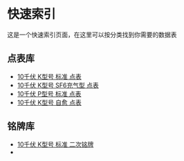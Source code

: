 # 快速索引

这是一个快速索引页面，在这里可以按分类找到你需要的数据表

## 点表库

- [10千伏 K型号 标准 点表](/Page/10K-Standard-Uploadplate.md)
- [10千伏 K型号 SF6充气型 点表](/Page/10K-SF6-Uploadplate.md)
- [10千伏 P型号 标准 点表](/Page/10P-Standard-Uploadplate.md)
- [10千伏 K型号 自愈 点表](/Page/10K-Automatic-Uploadplate.md)

## 铭牌库

- [10千伏 K型号 标准 二次铭牌](/Page/10K-Standard-Nameplate.md)
- 

[routing]: https://vuejs.press/guide/page.html#routing
[content]: https://vuejs.press/guide/page.html#content
[synatex-extensions]: https://vuejs.press/guide/markdown.html#syntax-extensions
[vue-feature]: https://vuejs.press/guide/markdown.html#using-vue-in-markdown
[config]: https://vuejs.press/guide/configuration.html#client-config-file
[client-config]: https://vuejs.press/guide/configuration.html#client-config-file
[frontmatter]: https://vuejs.press/guide/page.html#frontmatter
[navbar]: https://vuejs.press/reference/default-theme/config.html#navbar
[sidebar]: https://vuejs.press/reference/default-theme/config.html#sidebar
[default-theme]: https://vuejs.press/reference/default-theme/
[style]: https://vuejs.press/reference/default-theme/styles.html#style-file

